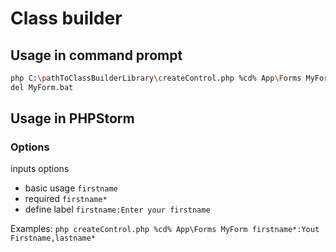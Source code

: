 # Class builder

## Usage in command prompt
```sh
php C:\pathToClassBuilderLibrary\createControl.php %cd% App\Forms MyForm firstname,lastname
del MyForm.bat
```

## Usage in PHPStorm

### Options

inputs options
* basic usage `` firstname ``
* required `` firstname* ``
* define label `` firstname:Enter your firstname ``

Examples:
`` php createControl.php %cd% App\Forms MyForm firstname*:Yout Firstname,lastname* ``